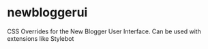 # newbloggerui
CSS Overrides for the New Blogger User Interface. Can be used with extensions like Stylebot
